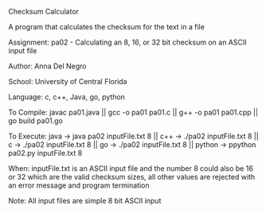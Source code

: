Checksum Calculator

A program that calculates the checksum for the text in a file

Assignment: pa02 - Calculating an 8, 16, or 32 bit checksum on an ASCII input file

Author: Anna Del Negro

School: University of Central Florida

Language: c, c++, Java, go, python

To Compile: javac pa01.java || gcc -o pa01 pa01.c || g++ -o pa01 pa01.cpp || go build pa01.go

To Execute: java -> java pa02 inputFile.txt 8 || c++ -> ./pa02 inputFile.txt 8 || c -> ./pa02 inputFile.txt 8 || go -> ./pa02 inputFile.txt 8 || python -> ppython pa02.py inputFile.txt 8

When: inputFile.txt is an ASCII input file and the number 8 could also be 16 or 32 which are the valid checksum sizes, all other values are rejected with an error message and program termination

Note: All input files are simple 8 bit ASCII input
